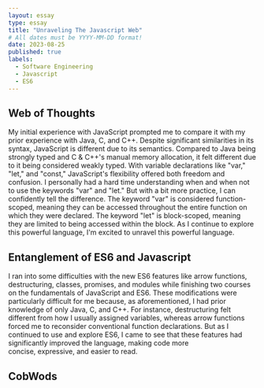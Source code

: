 ```yaml
---
layout: essay
type: essay
title: "Unraveling The Javascript Web"
# All dates must be YYYY-MM-DD format!
date: 2023-08-25
published: true
labels:
  - Software Engineering
  - Javascript
  - ES6
---
```



## Web of Thoughts
My initial experience with JavaScript prompted me to compare it with my prior experience with Java, C, and C++. Despite significant similarities in its syntax, JavaScript is different due to its semantics. 
Compared to Java being strongly typed and C & C++'s manual memory allocation, it felt different due to it being considered weakly typed. With variable declarations like "var," "let," and "const," JavaScript's flexibility offered both freedom and confusion.
I personally had a hard time understanding when and when not to use the keywords "var" and "let." But with a bit more practice, I can confidently tell the difference. The keyword "var" is considered function-scoped, meaning
they can be accessed throughout the entire function on which they were declared. The keyword "let" is block-scoped, meaning they are limited to being accessed within the block. As I continue to explore this powerful language, I'm excited to unravel this powerful language.

## Entanglement of ES6 and Javascript
I ran into some difficulties with the new ES6 features like arrow functions, destructuring, classes, promises, and modules while finishing two courses on the fundamentals of JavaScript and ES6. These modifications were particularly difficult for me because, 
as aforementioned, I had prior knowledge of only Java, C, and C++. For instance, destructuring felt different from how I usually assigned variables, whereas arrow functions forced me to reconsider conventional function declarations. But as I continued to use and 
explore ES6, I came to see that these features had significantly improved the language, making code more concise, expressive, and easier to read.

## CobWods
